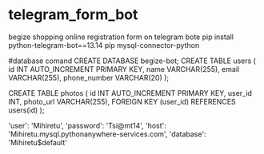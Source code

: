 # telegram_form_bot
begize shopping online registration form on telegram bote
pip install python-telegram-bot==13.14
 pip mysql-connector-python
 
 #database comand
 CREATE DATABASE begize-bot;
CREATE TABLE users (
    id INT AUTO_INCREMENT PRIMARY KEY,
    name VARCHAR(255),
    email VARCHAR(255),
    phone_number VARCHAR(20)
);

CREATE TABLE photos (
    id INT AUTO_INCREMENT PRIMARY KEY,
    user_id INT,
    photo_url VARCHAR(255),
    FOREIGN KEY (user_id) REFERENCES users(id)
);

 
 
 'user': 'Mihiretu',
    'password': 'Tsi@mt14',
    'host': 'Mihiretu.mysql.pythonanywhere-services.com',
    'database': 'Mihiretu$default'
 
 
